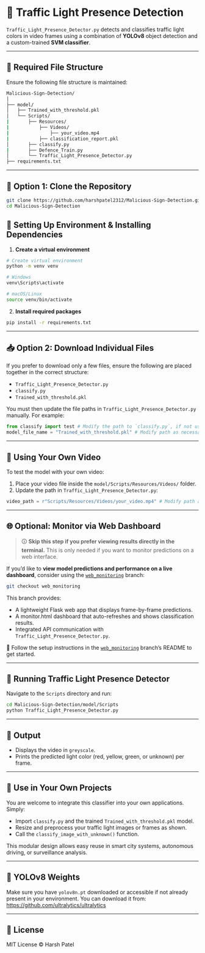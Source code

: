 # 🚦 Traffic Light Presence Detection

`Traffic_Light_Presence_Detector.py` detects and classifies traffic light colors in video frames using a combination of **YOLOv8** object detection and a custom-trained **SVM classifier**.

---

## 📁 Required File Structure

Ensure the following file structure is maintained:

```bash
Malicious-Sign-Detection/
│
├── model/
│   ├── Trained_with_threshold.pkl
│   └── Scripts/
|       ├── Resources/
|           ├── Videos/
|               ├── your_video.mp4
|           ├── classification_report.pkl
│       ├── classify.py
|       ├── Defence_Train.py
│       └── Traffic_Light_Presence_Detector.py
├── requirements.txt
```

---

## 🔄 Option 1: Clone the Repository

```bash
git clone https://github.com/harshpatel2312/Malicious-Sign-Detection.git
cd Malicious-Sign-Detection
```

## 🧰 Setting Up Environment & Installing Dependencies
1. **Create a virtual environment**
```bash
# Create virtual environment
python -m venv venv

# Windows
venv\Scripts\activate

# macOS/Linux
source venv/bin/activate
```
2. **Install required packages**
```bash
pip install -r requirements.txt
```

---

## 📥 Option 2: Download Individual Files
If you prefer to download only a few files, ensure the following are placed together in the correct structure:
* `Traffic_Light_Presence_Detector.py`
* `classify.py`
* `Trained_with_threshold.pkl`

You must then update the file paths in `Traffic_Light_Presence_Detector.py` manually. For example:
```python
from classify import test # Modify the path to `classify.py`, if not using predefined file structure
model_file_name = "Trained_with_threshold.pkl" # Modify path as necessary
```

---

## 🎥 Using Your Own Video
To test the model with your own video:
1. Place your video file inside the `model/Scripts/Resources/Videos/` folder.
2. Update the path in `Traffic_Light_Presence_Detector.py`:
```python
video_path = r"Scripts/Resources/Videos/your_video.mp4" # Modify path as necessary
```

---

## 🌐 Optional: Monitor via Web Dashboard
> 🛈 **Skip this step if you prefer viewing results directly in the terminal.** This is only needed if you want to monitor predictions on a web interface.

If you’d like to **view model predictions and performance on a live dashboard**, consider using the [`web_monitoring`](https://github.com/harshpatel2312/Malicious-Sign-Detection/tree/web_monitoring) branch:

```bash
git checkout web_monitoring
```

This branch provides:
* A lightweight Flask web app that displays frame-by-frame predictions.
* A monitor.html dashboard that auto-refreshes and shows classification results.
* Integrated API communication with `Traffic_Light_Presence_Detector.py`.

📌 Follow the setup instructions in the [`web_monitoring`](https://github.com/harshpatel2312/Malicious-Sign-Detection/tree/web_monitoring) branch’s README to get started.

---

## 🧪 Running Traffic Light Presence Detector
Navigate to the `Scripts` directory and run:
```bash
cd Malicious-Sign-Detection/model/Scripts
python Traffic_Light_Presence_Detector.py
```

---

## 📄 Output
* Displays the video in `greyscale`.
* Prints the predicted light color (red, yellow, green, or unknown) per frame.

---

## 💼 Use in Your Own Projects
You are welcome to integrate this classifier into your own applications. Simply:
* Import `classify.py` and the trained `Trained_with_threshold.pkl` model.
* Resize and preprocess your traffic light images or frames as shown.
* Call the `classify_image_with_unknown()` function.

This modular design allows easy reuse in smart city systems, autonomous driving, or surveillance analysis.

---

## 🧠 YOLOv8 Weights
Make sure you have `yolov8n.pt` downloaded or accessible if not already present in your environment. You can download it from: https://github.com/ultralytics/ultralytics

---

## 📃 License
MIT License © Harsh Patel
